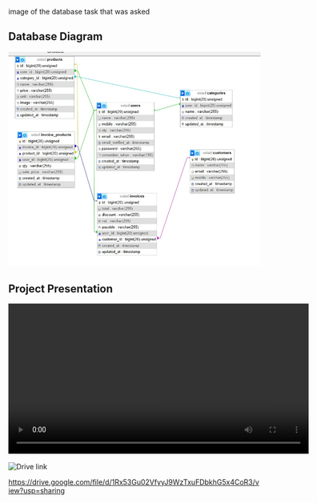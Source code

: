 image of the database task that was asked 

## Database Diagram

![Database Diagram](public/assets/assets/database.jpeg)

## Project Presentation

<video width="600" controls>
  <source src="public/assets/assets/presentaation.mp4" type="video/mp4">
  Your browser does not support the video tag.
</video> 





![Drive link](https://drive.google.com/file/d/1Rx53Gu02VfyyJ9WzTxuFDbkhG5x4CoR3/view?usp=sharing)

https://drive.google.com/file/d/1Rx53Gu02VfyyJ9WzTxuFDbkhG5x4CoR3/view?usp=sharing
